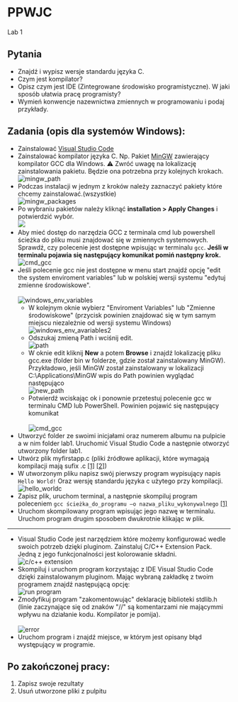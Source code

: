 # PPWJC 
Lab 1 

## Pytania 
- Znajdź i wypisz wersje standardu języka C. 
- Czym jest kompilator? 
- Opisz czym jest IDE (Zintegrowane środowisko programistyczne). W jaki sposób ułatwia pracę programisty? 
- Wymień konwencje nazewnictwa zmiennych w programowaniu i podaj przykłady. 

## Zadania (opis dla systemów Windows): 

- Zainstalować [Visual Studio Code](https://code.visualstudio.com) 
- Zainstalować kompilator języka C. Np. Pakiet [MinGW](https://sourceforge.net/projects/mingw/) zawierający kompilator GCC dla Windows. 
:warning: Zwróć uwagę na lokalizację zainstalowania pakietu. Będzie ona potrzebna przy kolejnych krokach.
<br>![mingw_path](images/lab0mingwpath.png)
- Podczas instalacji w jednym z kroków należy zaznaczyć pakiety które chcemy zainstalować.(wszystkie)
<br>![mingw_packages](images/lab0mingwpickpackages.png)
- Po wybraniu pakietów należy kliknąć **installation > Apply Changes** i potwierdzić wybór.
<br>![](images/lab0mingwinstallpackages.png)
- Aby mieć dostęp do narzędzia GCC z terminala cmd lub powershell ścieżka do pliku musi znajdować się w zmiennych systemowych. Sprawdź, czy polecenie jest dostępne wpisując w terminalu `gcc`. **Jeśli w terminalu pojawia się następujący komunikat pomiń następny krok.** 
<br>![cmd_gcc](images/lab0mingwcheckgcc.png)
- Jeśli polecenie gcc nie jest dostępne w menu start znajdź opcję "edit the system enviroment variables" lub w polskiej wersji systemu "edytuj zmienne środowiskowe".  
<br>![windows_env_variables](images/lab0edit_env_variables.png)
    - W kolejnym oknie wybierz "Enviroment Variables" lub "Zmienne środowiskowe" (przycisk powinien znajdować się w tym samym miejscu niezależnie od wersji systemu Windows)
    <br>![windows_env_avariables2](images/lab0edit_env_var2.png)
    - Odszukaj zmieną Path i wciśnij edit.
    <br>![path](images/lab0path.png) 
    - W oknie edit kliknij **New** a potem **Browse** i znajdź lokalizację pliku gcc.exe (folder bin w folderze, gdzie został zainstalowany MinGW). Przykładowo, jeśli MinGW został zainstalowany w lokalizacji C:\Applications\MinGW wpis do Path powinien wyglądać następująco
    <br>![new_path](images/lab0new_path.png)
    - Potwierdź wciskając ok i ponownie przetestuj polecenie gcc w terminalu CMD lub PowerShell. Powinien pojawić się następujący komunikat  
    <br>![cmd_gcc](images/lab0mingwcheckgcc.png)
- Utworzyć folder ze swoimi inicjałami oraz numerem albumu na pulpicie a w nim folder lab1. Uruchomić Visual Studio Code a następnie otworzyć utworzony folder lab1. 
- Utwórz plik myfirstapp.c (pliki źródłowe aplikacji, które wymagają kompilacji mają sufix .c [[1]](https://gcc.gnu.org/onlinedocs/gcc/Overall-Options.html) [[2]](https://www.doc.ic.ac.uk/lab/cplus/cstyle.html#N10081)) 
- W utworzonym pliku napisz swój pierwszy program wypisujący napis `Hello World!` Oraz wersję standardu języka c użytego przy kompilacji. 
<br>![hello_worldc](images/lab0hello_world.png)
- Zapisz plik, uruchom terminal, a następnie skompiluj program poleceniem `gcc ścieżka_do_programu –o nazwa_pliku_wykonywalnego` [[1]](https://gcc.gnu.org/onlinedocs/gcc/Overall-Options.html)
- Uruchom skompilowany program wpisując jego nazwę w terminalu. Uruchom program drugim sposobem dwukrotnie klikając w plik. 

***

- Visual Studio Code jest narzędziem które możemy konfigurować wedle swoich potrzeb dzięki pluginom. Zainstaluj C/C++ Extension Pack. Jedną z jego funkcjonalności jest kolorowanie składni. 
<br>![c/c++ extension](images/lab0extension.png)
- Skompiluj i uruchom program korzystając z IDE Visual Studio Code dzięki zainstalowanym pluginom. Mając wybraną zakładkę z twoim programem znajdź następującą opcję:
<br>![run program](images/lab0runprogram.png)
- Zmodyfikuj program "zakomentowując" deklarację biblioteki stdlib.h (linie zaczynające się od znaków "//" są komentarzami nie mającymmi wpływu na działanie kodu. Kompilator je pomija).  
<br>![error](images/lab0programwith_error.png)
- Uruchom program i znajdź miejsce, w którym jest opisany błąd występujący w programie. 

## Po zakończonej pracy:
1. Zapisz swoje rezultaty
2. Usuń utworzone pliki z pulpitu